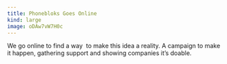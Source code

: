 ```yaml
---
title: Phonebloks Goes Online
kind: large
image: oDAw7vW7H0c
---
```


We go online to find a way &nbsp;to make this idea a reality. A campaign to make it happen, gathering support and showing companies it’s doable.
